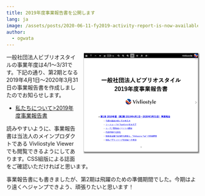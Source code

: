 ```yaml
---
title: 2019年度事業報告書を公開します
lang: ja
image: /assets/posts/2020-06-11-fy2019-activity-report-is-now-available/fy2019-activity-report-ja.png
author:
  - ogwata
---
```

<div style="float: right; margin: 0 0 1em 1em;"><a href="/ja/about-us/#2019年度事業報告書"><img src="/assets/posts/2020-06-11-fy2019-activity-report-is-now-available/fy2019-activity-report-ja.png" alt="FY2019 Activity Report" style="width: 300px; box-shadow: 1px 2px 2.5px 1.5px grey;" /></a></div>

一般社団法人ビブリオスタイルの事業年度は4/1〜3/31です。下記の通り、第2期となる2019年4月1日〜2020年3月31日の事業報告書を作成しましたのでお知らせします。

- [私たちについて>2019年度事業報告書](/ja/about-us/#2019年度事業報告書)

読みやすいように、事業報告書は当法人のメインプロダクトである Vivliostyle Viewer でも閲覧できるようにしてあります。CSS組版による誌面をご確認いただければと思います。

事業報告書にも書きましたが、第2期は飛躍のための準備期間でした。今期はより遠くへジャンプできよう、頑張りたいと思います！
